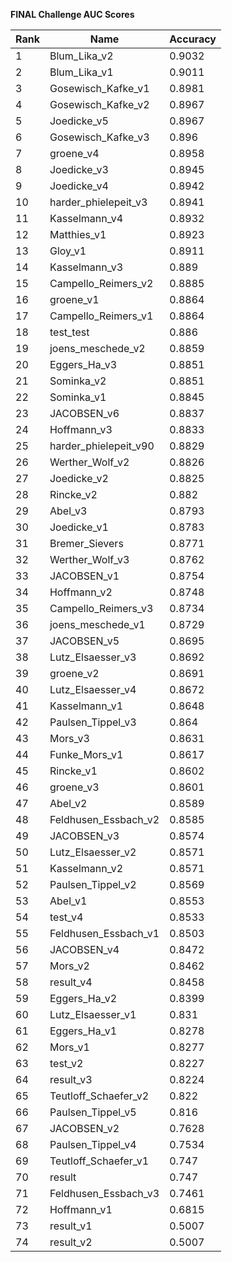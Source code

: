 **FINAL Challenge AUC Scores**


|Rank|Name|Accuracy|
|----|-----|---|
|1|Blum_Lika_v2|0.9032| 
|2|Blum_Lika_v1|0.9011| 
|3|Gosewisch_Kafke_v1|0.8981| 
|4|Gosewisch_Kafke_v2|0.8967| 
|5|Joedicke_v5|0.8967| 
|6|Gosewisch_Kafke_v3|0.896| 
|7|groene_v4|0.8958| 
|8|Joedicke_v3|0.8945| 
|9|Joedicke_v4|0.8942| 
|10|harder_phielepeit_v3|0.8941| 
|11|Kasselmann_v4|0.8932| 
|12|Matthies_v1|0.8923| 
|13|Gloy_v1|0.8911| 
|14|Kasselmann_v3|0.889| 
|15|Campello_Reimers_v2|0.8885| 
|16|groene_v1|0.8864| 
|17|Campello_Reimers_v1|0.8864| 
|18|test_test|0.886| 
|19|joens_meschede_v2|0.8859| 
|20|Eggers_Ha_v3|0.8851| 
|21|Sominka_v2|0.8851| 
|22|Sominka_v1|0.8845| 
|23|JACOBSEN_v6|0.8837| 
|24|Hoffmann_v3|0.8833| 
|25|harder_phielepeit_v90|0.8829| 
|26|Werther_Wolf_v2|0.8826| 
|27|Joedicke_v2|0.8825| 
|28|Rincke_v2|0.882| 
|29|Abel_v3|0.8793| 
|30|Joedicke_v1|0.8783| 
|31|Bremer_Sievers|0.8771| 
|32|Werther_Wolf_v3|0.8762| 
|33|JACOBSEN_v1|0.8754| 
|34|Hoffmann_v2|0.8748| 
|35|Campello_Reimers_v3|0.8734| 
|36|joens_meschede_v1|0.8729| 
|37|JACOBSEN_v5|0.8695| 
|38|Lutz_Elsaesser_v3|0.8692| 
|39|groene_v2|0.8691| 
|40|Lutz_Elsaesser_v4|0.8672| 
|41|Kasselmann_v1|0.8648| 
|42|Paulsen_Tippel_v3|0.864| 
|43|Mors_v3|0.8631| 
|44|Funke_Mors_v1|0.8617| 
|45|Rincke_v1|0.8602| 
|46|groene_v3|0.8601| 
|47|Abel_v2|0.8589| 
|48|Feldhusen_Essbach_v2|0.8585| 
|49|JACOBSEN_v3|0.8574| 
|50|Lutz_Elsaesser_v2|0.8571| 
|51|Kasselmann_v2|0.8571| 
|52|Paulsen_Tippel_v2|0.8569| 
|53|Abel_v1|0.8553| 
|54|test_v4|0.8533| 
|55|Feldhusen_Essbach_v1|0.8503| 
|56|JACOBSEN_v4|0.8472| 
|57|Mors_v2|0.8462| 
|58|result_v4|0.8458| 
|59|Eggers_Ha_v2|0.8399| 
|60|Lutz_Elsaesser_v1|0.831| 
|61|Eggers_Ha_v1|0.8278| 
|62|Mors_v1|0.8277| 
|63|test_v2|0.8227| 
|64|result_v3|0.8224| 
|65|Teutloff_Schaefer_v2|0.822| 
|66|Paulsen_Tippel_v5|0.816| 
|67|JACOBSEN_v2|0.7628| 
|68|Paulsen_Tippel_v4|0.7534| 
|69|Teutloff_Schaefer_v1|0.747| 
|70|result|0.747| 
|71|Feldhusen_Essbach_v3|0.7461| 
|72|Hoffmann_v1|0.6815| 
|73|result_v1|0.5007| 
|74|result_v2|0.5007| 
